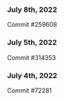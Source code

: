 ### July 8th, 2022

Commit #259608

### July 5th, 2022

Commit #314353


### July 4th, 2022

Commit #72281
